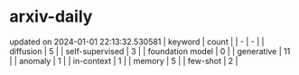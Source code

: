 # arxiv-daily
updated on 2024-01-01 22:13:32.530581
| keyword | count |
| - | - |
| diffusion | 5 |
| self-supervised | 3 |
| foundation model | 0 |
| generative | 11 |
| anomaly | 1 |
| in-context | 1 |
| memory | 5 |
| few-shot | 2 |
